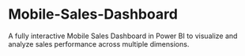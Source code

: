# Mobile-Sales-Dashboard
A fully interactive Mobile Sales Dashboard in Power BI to visualize and analyze sales performance across multiple dimensions.
